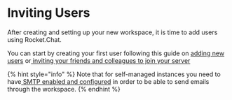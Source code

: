# Inviting Users

After creating and setting up your new workspace, it is time to add users using Rocket.Chat.

You can start by creating your first user following this guide on [adding new users](../../use-rocket.chat/administration/admin-panel/users/add-new-users/) or[ inviting your friends and colleagues to join your server](../../use-rocket.chat/administration/admin-panel/users/invite-users-to-your-rocket.chat-workspace.md)

{% hint style="info" %}
Note that for self-managed instances you need to have[ SMTP enabled and configured](../../use-rocket.chat/administration/admin-panel/settings/email/setup.md) in order to be able to send emails through the workspace.
{% endhint %}
